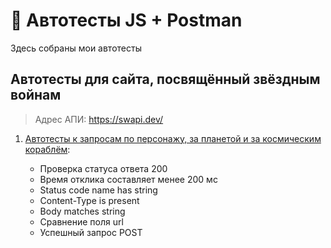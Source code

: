 # 👾 Автотесты JS + Postman

Здесь собраны мои автотесты

## Автотесты для сайта, посвящённый звёздным войнам
> Адрес АПИ: https://swapi.dev/

1. [Автотесты к запросам по персонажу, за планетой и за космическим кораблём](https://github.com/tacitcoast/QA-Studio/blob/main/Postman/Starwars.postman_collection.json):

    - Проверка статуса ответа 200
    - Время отклика составляет менее 200 мс
    - Status code name has string
    - Content-Type is present
    - Body matches string
    - Сравнение поля url
    - Успешный запрос POST
